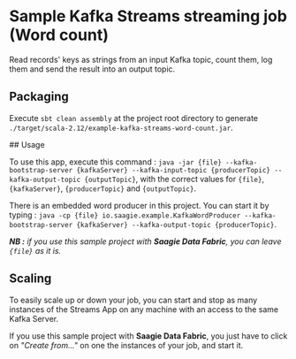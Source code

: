 # Sample Kafka Streams streaming job (Word count)

Read records' keys as strings from an input Kafka topic, count them, log them and send the result into an output topic.

## Packaging

Execute ```sbt clean assembly``` at the project root directory to generate
`./target/scala-2.12/example-kafka-streams-word-count.jar`.

## Usage

To use this app, execute this command :
```java -jar {file} --kafka-bootstrap-server {kafkaServer} --kafka-input-topic {producerTopic} --kafka-output-topic {outputTopic}```,
with the correct values for `{file}`, `{kafkaServer}`, `{producerTopic}` and `{outputTopic}`.

There is an embedded word producer in this project. You can start it by typing :
```java -cp {file} io.saagie.example.KafkaWordProducer --kafka-bootstrap-server {kafkaServer} --kafka-output-topic {producerTopic}```.

*__NB :__ if you use this sample project with __Saagie Data Fabric__, you can leave `{file}` as it is.*

## Scaling

To easily scale up or down your job, you can start and stop as many instances of the Streams App on any machine with an access to the same Kafka Server.

If you use this sample project with __Saagie Data Fabric__, you just have to click on *"Create from..."* on one the instances of your job, and start it.
